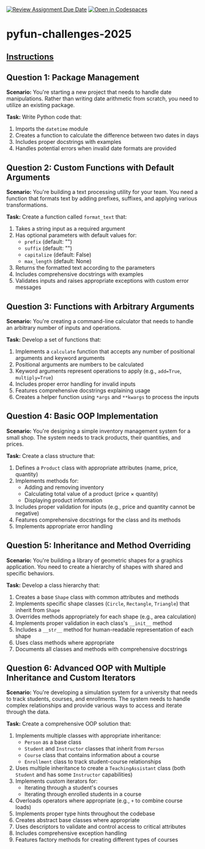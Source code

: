 [![Review Assignment Due Date](https://classroom.github.com/assets/deadline-readme-button-22041afd0340ce965d47ae6ef1cefeee28c7c493a6346c4f15d667ab976d596c.svg)](https://classroom.github.com/a/1FUBMkxR)
[![Open in Codespaces](https://classroom.github.com/assets/launch-codespace-2972f46106e565e64193e422d61a12cf1da4916b45550586e14ef0a7c637dd04.svg)](https://classroom.github.com/open-in-codespaces?assignment_repo_id=19351036)
# pyfun-challenges-2025

## [Instructions](https://github.com/Pelino-Courses/pyfun-challenges-2025/blob/main/INSTRUCTIONS.md)

## Question 1: Package Management
**Scenario:** You're starting a new project that needs to handle date manipulations. Rather than writing date arithmetic from scratch, you need to utilize an existing package.

**Task:** Write Python code that:
1. Imports the `datetime` module
2. Creates a function to calculate the difference between two dates in days
3. Includes proper docstrings with examples
4. Handles potential errors when invalid date formats are provided

## Question 2: Custom Functions with Default Arguments
**Scenario:** You're building a text processing utility for your team. You need a function that formats text by adding prefixes, suffixes, and applying various transformations.

**Task:** Create a function called `format_text` that:
1. Takes a string input as a required argument
2. Has optional parameters with default values for:
   - `prefix` (default: "")
   - `suffix` (default: "")
   - `capitalize` (default: False)
   - `max_length` (default: None)
3. Returns the formatted text according to the parameters
4. Includes comprehensive docstrings with examples
5. Validates inputs and raises appropriate exceptions with custom error messages

## Question 3: Functions with Arbitrary Arguments
**Scenario:** You're creating a command-line calculator that needs to handle an arbitrary number of inputs and operations.

**Task:** Develop a set of functions that:
1. Implements a `calculate` function that accepts any number of positional arguments and keyword arguments
2. Positional arguments are numbers to be calculated
3. Keyword arguments represent operations to apply (e.g., `add=True`, `multiply=True`)
4. Includes proper error handling for invalid inputs
5. Features comprehensive docstrings explaining usage
6. Creates a helper function using `*args` and `**kwargs` to process the inputs

## Question 4: Basic OOP Implementation
**Scenario:** You're designing a simple inventory management system for a small shop. The system needs to track products, their quantities, and prices.

**Task:** Create a class structure that:
1. Defines a `Product` class with appropriate attributes (name, price, quantity)
2. Implements methods for:
   - Adding and removing inventory
   - Calculating total value of a product (price × quantity)
   - Displaying product information
3. Includes proper validation for inputs (e.g., price and quantity cannot be negative)
4. Features comprehensive docstrings for the class and its methods
5. Implements appropriate error handling

## Question 5: Inheritance and Method Overriding
**Scenario:** You're building a library of geometric shapes for a graphics application. You need to create a hierarchy of shapes with shared and specific behaviors.

**Task:** Develop a class hierarchy that:
1. Creates a base `Shape` class with common attributes and methods
2. Implements specific shape classes (`Circle`, `Rectangle`, `Triangle`) that inherit from `Shape`
3. Overrides methods appropriately for each shape (e.g., area calculation)
4. Implements proper validation in each class's `__init__` method
5. Includes a `__str__` method for human-readable representation of each shape
6. Uses class methods where appropriate
7. Documents all classes and methods with comprehensive docstrings

## Question 6: Advanced OOP with Multiple Inheritance and Custom Iterators
**Scenario:** You're developing a simulation system for a university that needs to track students, courses, and enrollments. The system needs to handle complex relationships and provide various ways to access and iterate through the data.

**Task:** Create a comprehensive OOP solution that:
1. Implements multiple classes with appropriate inheritance:
   - `Person` as a base class
   - `Student` and `Instructor` classes that inherit from `Person`
   - `Course` class that contains information about a course
   - `Enrollment` class to track student-course relationships
2. Uses multiple inheritance to create a `TeachingAssistant` class (both `Student` and has some `Instructor` capabilities)
3. Implements custom iterators for:
   - Iterating through a student's courses
   - Iterating through enrolled students in a course
4. Overloads operators where appropriate (e.g., `+` to combine course loads)
5. Implements proper type hints throughout the codebase
6. Creates abstract base classes where appropriate
7. Uses descriptors to validate and control access to critical attributes
8. Includes comprehensive exception handling
9. Features factory methods for creating different types of courses
